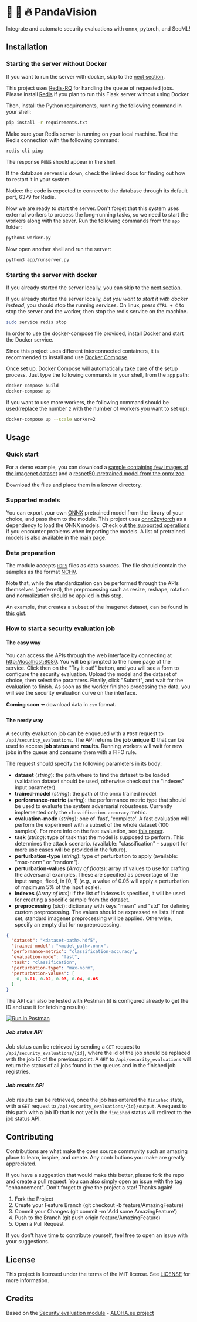 # :rocket: :panda_face: :fire: PandaVision
Integrate and automate security evaluations with onnx, pytorch, and SecML!
    
## Installation

### Starting the server without Docker

If you want to run the server with docker, skip to the [next section](#starting-the-server-with-docker).

This project uses [Redis-RQ](http://python-rq.org/) for handling the queue of requested jobs. 
Please install [Redis](https://redis.io/) if you plan to run this Flask server without using Docker.

Then, install the Python requirements, running the following command in your shell:

```bash
pip install -r requirements.txt
```

Make sure your Redis server is running on your local machine. 
Test the Redis connection with the following command:

```bash
redis-cli ping
```

The response `PONG` should appear in the shell.

If the database servers is down, check the linked docs for finding out how to restart it in your system.

Notice: the code is expected to connect to the database through its default port, 6379 for Redis. 

Now we are ready to start the server. Don't forget that this system uses external workers 
to process the long-running tasks, so we need to start the workers along with the sever. 
Run the following commands from the `app` folder:

```bash
python3 worker.py
```

Now open another shell and run the server:

```bash
python3 app/runserver.py
```

### Starting the server with docker

If you already started the server locally, you can skip to the [next section](#usage).

If you already started the server locally, *but you want to start it with docker instead*, you should stop the 
running services. On linux, press `CTRL + C` to stop the server and the worker, then stop the redis service on the 
machine.

```bash
sudo service redis stop
```

In order to use the docker-compose file provided, install [Docker](https://www.docker.com/) and start the Docker service.

Since this project uses different interconnected containers, it is recommended to install and 
use [Docker Compose](https://docs.docker.com/compose/).

Once set up, Docker Compose will automatically take care of the setup process. 
Just type the following commands in your shell, from the `app` path:

```bash
docker-compose build
docker-compose up
```

If you want to use more workers, the following command should be used(replace 
the number `2` with the number of workers you want to set up):

```bash
docker-compose up --scale worker=2
```

## Usage

### Quick start

For a demo example, you can download a 
[sample containing few images of the imagenet dataset](https://github.com/maurapintor/pandavision/releases/download/v0.2/data.h5)
and a [resnet50-pretrained model from the onnx zoo](https://github.com/maurapintor/pandavision/releases/download/v0.2/model.onnx).

Download the files and place them in a known directory.

### Supported models

You can export your own [ONNX](https://github.com/onnx/tutorials) pretrained model from the library of your choice, 
and pass them to the module. 
This project uses [onnx2pytorch](https://github.com/ToriML/onnx2pytorch) as a dependency to load the ONNX models.
Check out [the supported operations](https://github.com/ToriML/onnx2pytorch/tree/master/onnx2pytorch/operations) 
if you encounter problems when importing the models.
A list of pretrained models is also available in the [main page](https://github.com/ToriML/onnx2pytorch#usage).

### Data preparation

The module accepts [`HDF5`](https://www.hdfgroup.org/) files as data sources. 
The file should contain the samples as the 
format [NCHV](https://oneapi-src.github.io/oneDNN/dev_guide_understanding_memory_formats.html).

Note that, while the standardization can be performed through the APIs themselves (preferred), the preprocessing 
such as resize, reshape, rotation and normalization should be applied in this step.

An example, that creates a subset of the imagenet dataset, can be found in [this gist](https://gist.github.com/maurapintor/25a6d80f9f86d36f72a4b2cc8540008f).

### How to start a security evaluation job

#### The easy way
You can access the APIs through the web interface by connecting at 
[http://localhost:8080](http://localhost:8080). You will be prompted to 
the home page of the service. Click then on the "Try it out!" button, and 
you will see a form to configure the security evaluation. Upload the 
model and the dataset of choice, then select the paramters. Finally,
click "Submit", and wait for the evaluation to finish. As soon as the 
worker finishes processing the data, you will see the security 
evaluation curve on the interface.

**Coming soon** :arrow_left: download data in `csv` format.

#### The nerdy way

A security evaluation job can be enqueued with a `POST` request to `/api/security_evaluations`. 
The API returns the **job unique ID** that can be used to access **job status** and **results**. 
Running workers will wait for new jobs in the queue and consume them with a FIFO rule.

The request should specify the following parameters in its body:
* **dataset** (*string*): the path where to find the dataset to be loaded (validation dataset should be used, otherwise check out the "indexes" input parameter).
* **trained-model** (*string*): the path of the onnx trained model.
* **performance-metric** (*string*): the performance metric type that should be used to evaluate the system adversarial robustness. Currently implemented only the `classification-accuracy` metric.
* **evaluation-mode** (*string*): one of 'fast', 'complete'. A fast evaluation will perform the experiment with a subset of the whole dataset (100 samples). For more info on the fast evaluation, see [this paper](https://dl.acm.org/doi/10.1145/3310273.3323435).
* **task** (*string*): type of task that the model is supposed to perform. This determines the attack scenario. (available: "classification" - support for more use cases will be provided in the future).
* **perturbation-type** (*string*): type of perturbation to apply (available: "max-norm" or "random").
* **perturbation-values** (*Array of floats*): array of values to use for crafting the adversarial examples. These are specified as percentage of the input range, fixed, in [0, 1] (*e.g.*, a value of 0.05 will apply a perturbation of maximum 5% of the input scale).
* **indexes** (*Array of ints*): if the list of indexes is specified, it will be used for creating a specific sample from the dataset.
* **preprocessing** (*dict*): dictionary with keys "mean" and "std" for defining custom preprocessing. The values should be expressed as lists. If not set, standard imagenet preprocessing will be applied. Otherwise, specify an empty dict for no preprocessing.

```json
{
  "dataset": "<dataset-path>.hdf5",
  "trained-model": "<model_path>.onnx",
  "performance-metric": "classification-accuracy",
  "evaluation-mode": "fast",
  "task": "classification",
  "perturbation-type": "max-norm",
  "perturbation-values": [
    0, 0.01, 0.02, 0.03, 0.04, 0.05
  ]
}

```

The API can also be tested with Postman (it is configured already to get the ID and use it for fetching results):

[![Run in Postman](https://run.pstmn.io/button.svg)](https://god.gw.postman.com/run-collection/1276122-97709dd2-5b99-4737-ae94-2c9868b776f4?action=collection%2Ffork&collection-url=entityId%3D1276122-97709dd2-5b99-4737-ae94-2c9868b776f4%26entityType%3Dcollection%26workspaceId%3D9c875dc5-2201-4035-a06d-6567bd8a75e6)

##### Job status API
Job status can be retrieved by sending a `GET` request to `/api/security_evaluations/{id}`, where the 
id of the job should be replaced with the job ID of the previous point. A `GET` to `/api/security_evaluations` 
will return the status of all jobs found in the queues and in the finished job registries. 

##### Job results API
Job results can be retrieved, once the job has entered the `finished` state, with a `GET` request 
to `/api/security_evaluations/{id}/output`. A request to this path with a job ID that is not yet 
in the `finished` status will redirect to the job status API.

## Contributing
Contributions are what make the open source community such an amazing place to learn, inspire, and create. 
Any contributions you make are greatly appreciated.

If you have a suggestion that would make this better, please fork the repo and create a pull request. 
You can also simply open an issue with the tag "enhancement". Don't forget to give the project a star! Thanks again!

1. Fork the Project
2.  Create your Feature Branch (git checkout -b feature/AmazingFeature)
3.  Commit your Changes (git commit -m 'Add some AmazingFeature')
4.  Push to the Branch (git push origin feature/AmazingFeature)
5.  Open a Pull Request

If you don't have time to contribute yourself, feel free to open an issue with your suggestions.

## License 
This project is licensed under the terms of the MIT license. See [LICENSE](LICENSE) for more information.


## Credits

Based on the [Security evaluation module](https://gitlab.com/aloha.eu/security_evaluation) - 
[ALOHA.eu project](http://aloha-h2020.eu)
